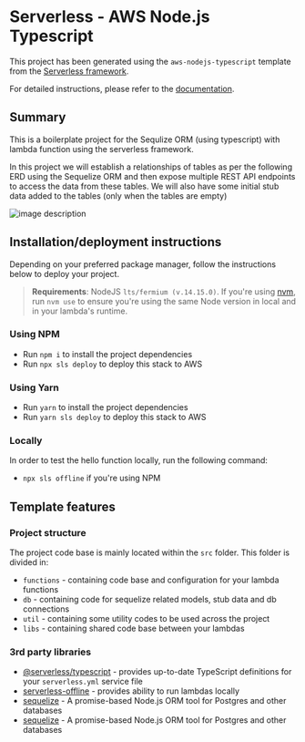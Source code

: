 # Serverless - AWS Node.js Typescript

This project has been generated using the `aws-nodejs-typescript` template from the [Serverless framework](https://www.serverless.com/).

For detailed instructions, please refer to the [documentation](https://www.serverless.com/framework/docs/providers/aws/).


## Summary
This is a boilerplate project for the Sequlize ORM (using typescript) with lambda function using the serverless framework. 

In this project we will establish a relationships of tables as per the following ERD using the Sequelize ORM and then expose multiple REST API endpoints to access the data from these tables. We will also have some initial stub data added to the tables (only when the tables are empty)


![image description](https://appletree-fallback-image.s3.eu-west-1.amazonaws.com/mytestdb+-+public.png)

## Installation/deployment instructions

Depending on your preferred package manager, follow the instructions below to deploy your project.

> **Requirements**: NodeJS `lts/fermium (v.14.15.0)`. If you're using [nvm](https://github.com/nvm-sh/nvm), run `nvm use` to ensure you're using the same Node version in local and in your lambda's runtime.

### Using NPM

- Run `npm i` to install the project dependencies
- Run `npx sls deploy` to deploy this stack to AWS

### Using Yarn

- Run `yarn` to install the project dependencies
- Run `yarn sls deploy` to deploy this stack to AWS


### Locally

In order to test the hello function locally, run the following command:

- `npx sls offline` if you're using NPM


## Template features

### Project structure

The project code base is mainly located within the `src` folder. This folder is divided in:

- `functions` - containing code base and configuration for your lambda functions
- `db` - containing code for sequelize related models, stub data and db connections
- `util` - containing some utility codes to be used across the project
- `libs` - containing shared code base between your lambdas


### 3rd party libraries

- [@serverless/typescript](https://github.com/serverless/typescript) - provides up-to-date TypeScript definitions for your `serverless.yml` service file
- [serverless-offline](https://github.com/dherault/serverless-offline) - provides ability to run lambdas locally
- [sequelize](https://www.npmjs.com/package/sequelize) - A promise-based Node.js ORM tool for Postgres and other databases
- [sequelize](https://www.npmjs.com/package/sequelize) - A promise-based Node.js ORM tool for Postgres and other databases
